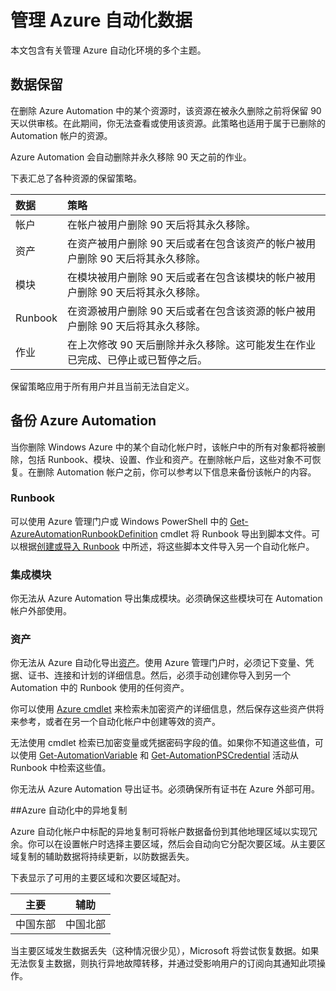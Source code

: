 <properties 
   pageTitle="管理 Azure 自动化数据 | Windows Azure"
   description="本文包含有关管理 Azure 自动化环境的多个主题。Azure 自动化目前包括数据保留和备份 Azure 自动化灾难恢复。"
   services="automation"
   documentationCenter=""
   authors="bwren"
   manager="stevenka"
   editor="tysonn" />
<tags
	ms.service="automation"
	ms.date="10/08/2015"
	wacn.date="11/27/2015"/>

# 管理 Azure 自动化数据

本文包含有关管理 Azure 自动化环境的多个主题。

## 数据保留

在删除 Azure Automation 中的某个资源时，该资源在被永久删除之前将保留 90 天以供审核。在此期间，你无法查看或使用该资源。此策略也适用于属于已删除的 Automation 帐户的资源。

Azure Automation 会自动删除并永久移除 90 天之前的作业。

下表汇总了各种资源的保留策略。

|数据|策略|
|:---|:---|
|帐户|在帐户被用户删除 90 天后将其永久移除。|
|资产|在资产被用户删除 90 天后或者在包含该资产的帐户被用户删除 90 天后将其永久移除。|
|模块|在模块被用户删除 90 天后或者在包含该模块的帐户被用户删除 90 天后将其永久移除。|
|Runbook|在资源被用户删除 90 天后或者在包含该资源的帐户被用户删除 90 天后将其永久移除。|
|作业|在上次修改 90 天后删除并永久移除。这可能发生在作业已完成、已停止或已暂停之后。|

保留策略应用于所有用户并且当前无法自定义。

## 备份 Azure Automation

当你删除 Windows Azure 中的某个自动化帐户时，该帐户中的所有对象都将被删除，包括 Runbook、模块、设置、作业和资产。在删除帐户后，这些对象不可恢复。在删除 Automation 帐户之前，你可以参考以下信息来备份该帐户的内容。

### Runbook

可以使用 Azure 管理门户或 Windows PowerShell 中的 [Get-AzureAutomationRunbookDefinition](https://msdn.microsoft.com/zh-cn/library/dn690269.aspx) cmdlet 将 Runbook 导出到脚本文件。可以根据[创建或导入 Runbook](/documentation/articles/automation-creating-importing-runbook) 中所述，将这些脚本文件导入另一个自动化帐户。


### 集成模块

你无法从 Azure Automation 导出集成模块。必须确保这些模块可在 Automation 帐户外部使用。

### 资产

你无法从 Azure 自动化导出[资产](https://msdn.microsoft.com/zh-cn/library/dn939988.aspx)。使用 Azure 管理门户时，必须记下变量、凭据、证书、连接和计划的详细信息。然后，必须手动创建你导入到另一个 Automation 中的 Runbook 使用的任何资产。

你可以使用 [Azure cmdlet](https://msdn.microsoft.com/zh-cn/library/dn690262.aspx) 来检索未加密资产的详细信息，然后保存这些资产供将来参考，或者在另一个自动化帐户中创建等效的资产。

无法使用 cmdlet 检索已加密变量或凭据密码字段的值。如果你不知道这些值，可以使用 [Get-AutomationVariable](/documentation/articles/automation-variables) 和 [Get-AutomationPSCredential](/documentation/articles/automation-credentials) 活动从 Runbook 中检索这些值。

你无法从 Azure Automation 导出证书。必须确保所有证书在 Azure 外部可用。

##Azure 自动化中的异地复制

Azure 自动化帐户中标配的异地复制可将帐户数据备份到其他地理区域以实现冗余。你可以在设置帐户时选择主要区域，然后会自动向它分配次要区域。从主要区域复制的辅助数据将持续更新，以防数据丢失。

下表显示了可用的主要区域和次要区域配对。

|主要 |辅助
| ---------------   |----------------
|中国东部 |中国北部

当主要区域发生数据丢失（这种情况很少见），Microsoft 将尝试恢复数据。如果无法恢复主数据，则执行异地故障转移，并通过受影响用户的订阅向其通知此项操作。

<!---HONumber=82-->
